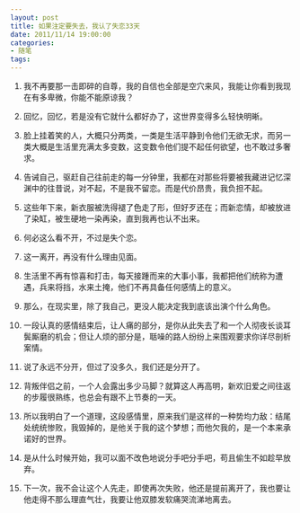 ```yaml
---
layout: post
title: 如果注定要失去，我认了失恋33天
date: 2011/11/14 19:00:00
categories: 
- 随笔
tags: 
---
```


1. 我不再要那一击即碎的自尊，我的自信也全部是空穴来风，我能让你看到我现在有多卑微，你能不能原谅我？ 

2. 回忆，回忆，若是没有它就什么都好办了，这世界变得多么轻快明晰。 

3. 脸上挂着笑的人，大概只分两类，一类是生活平静到令他们无欲无求，而另一类大概是生活里充满太多变数，这变数令他们提不起任何欲望，也不敢过多奢求。 

4. 告诫自己，驱赶自己往前走的每一分钟里，我都在对那些将要被我藏进记忆深渊中的往昔说，对不起，不是我不留恋。而是代价昂贵，我负担不起。 

5. 这些年下来，新衣服被洗得褪了色走了形，但好歹还在；而新恋情，却被放进了染缸，被生硬地一染再染，直到我再也认不出来。 

6. 何必这么看不开，不过是失个恋。 

7. 这一离开，再没有什么理由见面。 

8. 生活里不再有惊喜和打击，每天接踵而来的大事小事，我都把他们统称为遭遇，兵来将挡，水来土掩，他们不再具备任何感情上的意义。 

9. 那么，在现实里，除了我自己，更没人能决定我到底该出演个什么角色。 

10.  一段认真的感情结束后，让人痛的部分，是你从此失去了和一个人彻夜长谈耳鬓厮磨的机会；但让人烦的部分是，聒噪的路人纷纷上来围观要求你详尽剖析案情。 

11. 说了永远不分开，但过了没多久，我们还是分开了。 

12. 背叛伴侣之前，一个人会露出多少马脚？就算这人再高明，新欢旧爱之间往返的步履很熟练，也总会有跟不上节奏的一天。 

13. 所以我明白了一个道理，这段感情里，原来我们是这样的一种势均力敌：结尾处统统惨败，我毁掉的，是他关于我的这个梦想；而他欠我的，是一个本来承诺好的世界。 

14. 是从什么时候开始，我可以面不改色地说分手吧分手吧，苟且偷生不如趁早放弃。 

15. 下一次，我不会让这个人先走，即使再次失败，他还是提前离开了，我也要让他走得不那么理直气壮，我要让他双膝发软痛哭流涕地离去。
